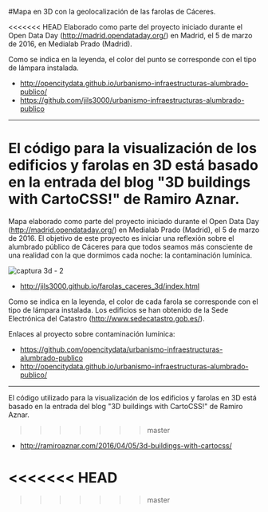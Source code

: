 ﻿#Mapa en 3D con la geolocalización de las farolas de Cáceres.

<<<<<<< HEAD
Elaborado como parte del proyecto iniciado durante el Open Data Day (http://madrid.opendataday.org/) en Madrid, el 5 de marzo de 2016, en Medialab Prado (Madrid).

Como se indica en la leyenda, el color del punto se corresponde con el tipo de lámpara instalada.

* http://opencitydata.github.io/urbanismo-infraestructuras-alumbrado-publico/
* https://github.com/jils3000/urbanismo-infraestructuras-alumbrado-publico

-----------------------------------------------------------------------

El código para la visualización de los edificios y farolas en 3D está basado en la entrada del blog "3D buildings with CartoCSS!" de Ramiro Aznar.
=======
Mapa elaborado como parte del proyecto iniciado durante el Open Data Day (http://madrid.opendataday.org/) en Medialab Prado (Madrid), el 5 de marzo de 2016. El objetivo de este proyecto es iniciar una reflexión sobre el alumbrado público de Cáceres para que todos seamos más consciente de una realidad con la que dormimos cada noche: la contaminación lumínica.

![captura 3d - 2](https://cloud.githubusercontent.com/assets/11415111/14582179/51cb7074-03fe-11e6-9b5e-f5d0dd02b3e3.PNG)

*  http://jils3000.github.io/farolas_caceres_3d/index.html

Como se indica en la leyenda, el color de cada farola se corresponde con el tipo de lámpara instalada.
Los edificios se han obtenido de la Sede Electrónica del Catastro (http://www.sedecatastro.gob.es/).

Enlaces al proyecto sobre contaminación lumínica:
* https://github.com/opencitydata/urbanismo-infraestructuras-alumbrado-publico
* http://opencitydata.github.io/urbanismo-infraestructuras-alumbrado-publico/

-----------------------------------------------------------------------

El código utilizado para la visualización de los edificios y farolas en 3D está basado en la entrada del blog "3D buildings with CartoCSS!" de Ramiro Aznar.
>>>>>>> master

* http://ramiroaznar.com/2016/04/05/3d-buildings-with-cartocss/



<<<<<<< HEAD
=======

>>>>>>> master
